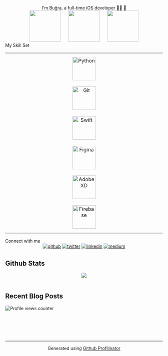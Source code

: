 <div align="center">I'm Buğra, a full-time iOS developer 👨‍💻 🚀</div>  
<div align="center">
    <img src="https://is1-ssl.mzstatic.com/image/thumb/Purple221/v4/09/80/ad/0980ad11-a73d-28d1-6f8e-660f62d9f999/AppIcon-0-0-1x_U007epad-0-85-220.png/217x0w.webp" style="width: 100px; height: 100px; margin-right: 20px;" />
    <img src="https://is1-ssl.mzstatic.com/image/thumb/Purple221/v4/7c/1b/f6/7c1bf6d7-92f6-6e7b-78b5-3dc19cfebf69/AppIcon-0-0-1x_U007epad-0-85-220.jpeg/217x0w.webp" style="width: 100px; height: 100px; margin-right: 20px;" />
    <img src="https://is1-ssl.mzstatic.com/image/thumb/Purple211/v4/fc/62/86/fc628633-7efe-3492-68ea-cc4cb10e31a9/AppIcon-0-0-1x_U007epad-0-85-220.jpeg/217x0w.webp" style="width: 100px; height: 100px;" />
</div>  
My Skill Set
<table><tr><td valign="top" width="33%">
</td><td valign="top" width="33%">
<div align="center">
    <a href="https://www.python.org/" target="_blank"><img style="margin: 10px" src="https://profilinator.rishav.dev/skills-assets/python-original.svg" alt="Python" height="75" /></a>
    <a href="https://github.com/" target="_blank"><img style="margin: 10px" src="https://profilinator.rishav.dev/skills-assets/git-scm-icon.svg" alt="Git" height="75" /></a>
    <a href="https://developer.apple.com/swift/" target="_blank"><img style="margin: 10px" src="https://profilinator.rishav.dev/skills-assets/swift-original-wordmark.svg" alt="Swift" height="75" /></a>
    <a href="https://www.figma.com/" target="_blank"><img style="margin: 10px" src="https://profilinator.rishav.dev/skills-assets/figma-icon.svg" alt="Figma" height="75" /></a>
    <a href="https://www.adobe.com/in/products/xd.html" target="_blank"><img style="margin: 10px" src="https://profilinator.rishav.dev/skills-assets/adobexd.png" alt="Adobe XD" height="75" /></a>
    <a href="https://firebase.google.com/" target="_blank"><img style="margin: 10px" src="https://profilinator.rishav.dev/skills-assets/firebase.png" alt="Firebase" height="75" /></a>
</div>
</td><td valign="top" width="33%">
</td></tr></table>  
Connect with me
<div align="center">
    <a href="https://github.com/Bugraciftci" target="_blank"><img src=https://img.shields.io/badge/github-%2324292e.svg?&style=for-the-badge&logo=github&logoColor=white alt=github style="margin-bottom: 5px;" /></a>
    <a href="https://twitter.com/Bugra_ciftci_" target="_blank"><img src=https://img.shields.io/badge/twitter-%2300acee.svg?&style=for-the-badge&logo=twitter&logoColor=white alt=twitter style="margin-bottom: 5px;" /></a>
    <a href="https://linkedin.com/in/muhammed-buğra-çiftçi-07b22b244" target="_blank"><img src=https://img.shields.io/badge/linkedin-%231E77B5.svg?&style=for-the-badge&logo=linkedin&logoColor=white alt=linkedin style="margin-bottom: 5px;" /></a>
    <a href="https://medium.com/@muhammed.ciftci1" target="_blank"><img src=https://img.shields.io/badge/medium-%23292929.svg?&style=for-the-badge&logo=medium&logoColor=white alt=medium style="margin-bottom: 5px;" /></a>
</div>  

## Github Stats  
<div align="center"><img src="https://github-readme-stats.vercel.app/api?username=Bugraciftci&show_icons=true&count_private=true&hide_border=true" align="center" /></div>  

<br/>  

## Recent Blog Posts  
![Profile views counter](https://komarev.com/ghpvc/?username=Bugraciftci&&style=flat-square)  

<br/>  

<br/>  

<br/>  

<br />

----
<div align="center">Generated using <a href="https://profilinator.rishav.dev/" target="_blank">Github Profilinator</a></div>
